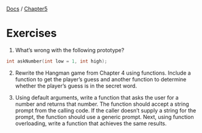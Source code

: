 [Docs](../../) / [Chapter5](../)
# Exercises

1. What’s wrong with the following prototype?
```cpp
int askNumber(int low = 1, int high);
```

2. Rewrite the Hangman game from Chapter 4 using functions. Include a function to get the player’s guess and another function to determine whether the player’s guess is in the secret word.

3. Using default arguments, write a function that asks the user for a number and returns that number. The function should accept a string prompt from the calling code. If the caller doesn’t supply a string for the prompt, the function should use a generic prompt. Next, using function overloading, write a function that achieves the same results.